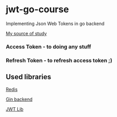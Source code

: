 # jwt-go-course
Implementing Json Web Tokens in go backend

[My source of study](https://www.nexmo.com/blog/2020/03/13/using-jwt-for-authentication-in-a-golang-application-dr)

### Access Token - to doing any stuff
### Refresh Token - to refresh access token ;)

## Used libraries

[Redis](https://github.com/go-redis/redis)

[Gin backend](https://github.com/gin-gonic/gin)

[JWT Lib](https://github.com/dgrijalva/jwt-go)
